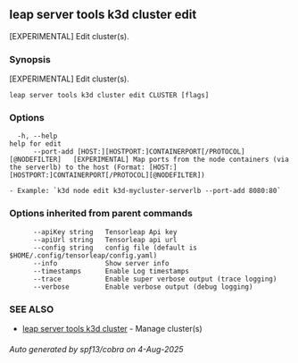 ## leap server tools k3d cluster edit

[EXPERIMENTAL] Edit cluster(s).

### Synopsis

[EXPERIMENTAL] Edit cluster(s).

```
leap server tools k3d cluster edit CLUSTER [flags]
```

### Options

```
  -h, --help                                                               help for edit
      --port-add [HOST:][HOSTPORT:]CONTAINERPORT[/PROTOCOL][@NODEFILTER]   [EXPERIMENTAL] Map ports from the node containers (via the serverlb) to the host (Format: [HOST:][HOSTPORT:]CONTAINERPORT[/PROTOCOL][@NODEFILTER])
                                                                            - Example: `k3d node edit k3d-mycluster-serverlb --port-add 8080:80`
```

### Options inherited from parent commands

```
      --apiKey string   Tensorleap Api key
      --apiUrl string   Tensorleap api url
      --config string   config file (default is $HOME/.config/tensorleap/config.yaml)
      --info            Show server info
      --timestamps      Enable Log timestamps
      --trace           Enable super verbose output (trace logging)
      --verbose         Enable verbose output (debug logging)
```

### SEE ALSO

* [leap server tools k3d cluster](leap_server_tools_k3d_cluster.md)	 - Manage cluster(s)

###### Auto generated by spf13/cobra on 4-Aug-2025
